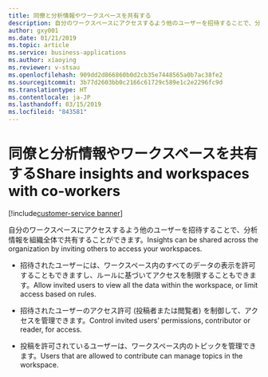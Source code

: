 ```yaml
---
title: 同僚と分析情報やワークスペースを共有する
description: 自分のワークスペースにアクセスするよう他のユーザーを招待することで、分析情報を組織全体で共有することができます。
author: gxy001
ms.date: 01/21/2019
ms.topic: article
ms.service: business-applications
ms.author: xiaoying
ms.reviewer: v-stsau
ms.openlocfilehash: 909dd2d866860b0d2cb35e7448565a0b7ac38fe2
ms.sourcegitcommit: 3b77d2603bb0c2166c61729c589e1c2e2296fc9d
ms.translationtype: HT
ms.contentlocale: ja-JP
ms.lasthandoff: 03/15/2019
ms.locfileid: "843581"
---
```

# <a name="share-insights-and-workspaces-with-co-workers"></a><span data-ttu-id="59442-103">同僚と分析情報やワークスペースを共有する</span><span class="sxs-lookup"><span data-stu-id="59442-103">Share insights and workspaces with co-workers</span></span>
[!include[customer-service banner](../../../includes/dynamics365-ai-customer-service.md)]


<span data-ttu-id="59442-104">自分のワークスペースにアクセスするよう他のユーザーを招待することで、分析情報を組織全体で共有することができます。</span><span class="sxs-lookup"><span data-stu-id="59442-104">Insights can be shared across the organization by inviting others to access your workspaces.</span></span>

- <span data-ttu-id="59442-105">招待されたユーザーには、ワークスペース内のすべてのデータの表示を許可することもできますし、ルールに基づいてアクセスを制限することもできます。</span><span class="sxs-lookup"><span data-stu-id="59442-105">Allow invited users to view all the data within the workspace, or limit access based on rules.</span></span>

- <span data-ttu-id="59442-106">招待されたユーザーのアクセス許可 (投稿者または閲覧者) を制御して、アクセスを管理できます。</span><span class="sxs-lookup"><span data-stu-id="59442-106">Control invited users’ permissions, contributor or reader, for access.</span></span>

- <span data-ttu-id="59442-107">投稿を許可されているユーザーは、ワークスペース内のトピックを管理できます。</span><span class="sxs-lookup"><span data-stu-id="59442-107">Users that are allowed to contribute can manage topics in the workspace.</span></span>

